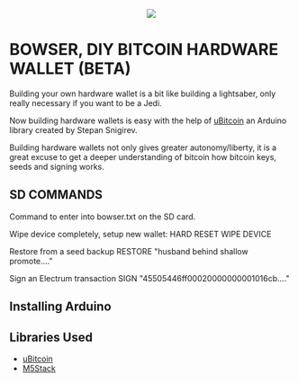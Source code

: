 

  <p align="center">
<img src="https://i.imgur.com/PJXob0B.png" />
</p>

<h1>BOWSER, DIY BITCOIN HARDWARE WALLET (BETA)</h1>

Building your own hardware wallet is a bit like building a lightsaber, only really necessary if you want to be a Jedi.

Now building hardware wallets is easy with the help of <a href="https://github.com/micro-bitcoin/uBitcoin">uBitcoin</a> an Arduino library created by Stepan Snigirev.

Building hardware wallets not only gives greater autonomy/liberty, it is a great excuse to get a deeper understanding of bitcoin how bitcoin keys, seeds and signing works.

## SD COMMANDS

Command to enter into bowser.txt on the SD card.

Wipe device completely, setup new wallet:
    HARD RESET WIPE DEVICE

Restore from a seed backup
    RESTORE "husband behind shallow promote...."
    
Sign an Electrum transaction
    SIGN "45505446ff00020000000001016cb...."

## Installing Arduino

## Libraries Used
- <a href="https://github.com/micro-bitcoin/uBitcoin">uBitcoin</a>
- <a href="https://github.com/m5stack/M5Stack">M5Stack</a>



